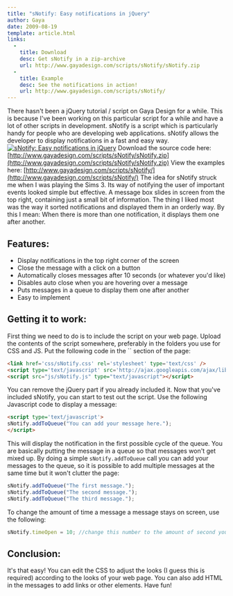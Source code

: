 ```yaml
---
title: "sNotify: Easy notifications in jQuery"
author: Gaya
date: 2009-08-19
template: article.html
links:
  -
    title: Download
    desc: Get sNotify in a zip-archive
    url: http://www.gayadesign.com/scripts/sNotify/sNotify.zip
  -
    title: Example
    desc: See the notifications in action!
    url: http://www.gayadesign.com/scripts/sNotify/
---
```

There hasn't been a jQuery tutorial / script on Gaya Design for a while. This is because I've been working on this particular script for a while and have a lot of other scripts in development. sNotify is a script which is particularly handy for people who are developing web applications. sNotify allows the developer to display notifications in a fast and easy way. [![sNotify: Easy notifications in jQuery](/articles/snotify.jpg "sNotify: Easy notifications in jQuery")](http://www.gayadesign.com/diy/snotify-easy-notifications-in-jquery/)<span id="more-453"></span> Download the source code here: [http://www.gayadesign.com/scripts/sNotify/sNotify.zip](http://www.gayadesign.com/scripts/sNotify/sNotify.zip) View the examples here: [http://www.gayadesign.com/scripts/sNotify/](http://www.gayadesign.com/scripts/sNotify/) The idea for sNotify struck me when I was playing the Sims 3. Its way of notifying the user of important events looked simple but effective. A message box slides in screen from the top right, containing just a small bit of information. The thing I liked most was the way it sorted notifications and displayed them in an orderly way. By this I mean: When there is more than one notification, it displays them one after another.

Features:
---------

- Display notifications in the top right corner of the screen
- Close the message with a click on a button
- Automatically closes messages after 10 seconds (or whatever you'd like)
- Disables auto close when you are hovering over a message
- Puts messages in a queue to display them one after another
- Easy to implement

Getting it to work:
-------------------

 First thing we need to do is to include the script on your web page. Upload the contents of the script somewhere, preferably in the folders you use for CSS and JS. Put the following code in the `` section of the page: 
```html
<link href='css/sNotify.css' rel='stylesheet' type='text/css' />
<script type='text/javascript' src='http://ajax.googleapis.com/ajax/libs/jquery/1.3/jquery.min.js'></script>
<script src="js/sNotify.js" type="text/javascript"></script>
```
 You can remove the jQuery part if you already included it. Now that you've included sNotify, you can start to test out the script. Use the following Javascript code to display a message: 
```html
<script type='text/javascript'>
sNotify.addToQueue("You can add your message here.");
</script>
```
 This will display the notification in the first possible cycle of the queue. You are basically putting the message in a queue so that messages won't get mixed up. By doing a simple `sNotify.addToQueue` call you can add your messages to the queue, so it is possible to add multiple messages at the same time but it won't clutter the page: 
```javascript
sNotify.addToQueue("The first message.");
sNotify.addToQueue("The second message.");
sNotify.addToQueue("The third message.");
```
 To change the amount of time a message a message stays on screen, use the following: 
```javascript
sNotify.timeOpen = 10; //change this number to the amount of second you want
```
 Conclusion:
-----------

 It's that easy! You can edit the CSS to adjust the looks (I guess this is required) according to the looks of your web page. You can also add HTML in the messages to add links or other elements. Have fun!